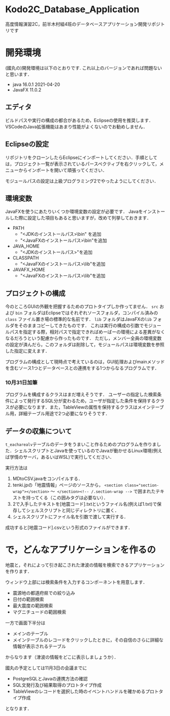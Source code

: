 # Kodo2C_Database_Application
高度情報演習2C，前半木村組4班のデータベースアプリケーション開発リポジトリです

# 開発環境

(國丸の)開発環境は以下のとおりです. これ以上のバージョンであれば問題ないと思います．

- java 16.0.1 2021-04-20
- JavaFX 11.0.2

## エディタ

ビルドパスや実行の構成の都合があるため，Eclipseの使用を推奨します．
VSCodeのJava拡張機能はあまり性能がよくないのでお勧めしません．

## Eclipseの設定


リポジトリをクローンしたらEclipseにインポートしてください．手順としては，プロジェクト一覧が表示されているパースペクティブを右クリックして，メニューからインポートを開いて頑張ってください．

モジュールパスの設定は上級プログラミング2でやったようにしてください．

## 環境変数

JavaFXを使うにあたりいくつか環境変数の設定が必要です．
Javaをインストールした際に設定した項目もあると思いますが，改めて列挙しておきます．

- PATH
  - "<JDKのインストールパス>\bin" を追加
  - "<JavaFXのインストールパス>\bin"を追加
- JAVA_HOME
  - "<JDKのインストールパス>"を追加
- CLASSPATH
  - "<JavaFXのインストールパス>\lib"を追加
- JAVAFX_HOME
  - "<JavaFXのインストールパス>\lib"を追加

## プロジェクトの構成

今のところGUIの外観を把握するためのプロトタイプしか作ってません．
```src``` および ```bin``` フォルダはEclipseではそれぞれソースフォルダ，コンパイル済みの```class``` ファイル置き場の標準的な名前です．
```lib``` フォルダはJavaFXの```lib``` フォルダをそのままコピーしてきたものです．
これは実行の構成の引数でモジュールパスを指定する際，相対パスで指定できればめーばーの環境による差異がなくなるだろうという配慮から作ったものです．
ただし，メンバー全員の環境変数の設定が済んだら，このフォルダは削除して，モジュールパスは環境変数を参照した指定に変えます．

プログラムの構成として現時点で考えているのは，GUI処理およびmainメソッドを含むソース1つとデータベースとの連携をする1つからなるプログラムです．

### 10月31日加筆

プログラムを構成するクラスはまだ増えそうです．
ユーザーの指定した検索条件によって発行するSQL分が変わるため，ユーザが指定した条件を保持するクラスが必要になります．また，TableViewの属性を保持するクラスはメインテーブル用，詳細テーブル用途で2つ必要になりそうです．

## データの収集について

`t_eacharealv`テーブルのデータをうまいこと作るためのプログラムを作りました．シェルスクリプトとJavaを使っているのでJavaが動かせるLinux環境(例えば学情のサーバ，あるいはWSL)で実行してください．

実行方法は

1. MDtoCSV.javaをコンパイルする．
2. tenki.jpの「地震情報」ページのソースから， `<section class="section-wrap"></section>` ～` </section><!-- /.section-wrap -->` で囲まれたテキストを持ってくる（この囲みタグは必要ない）．
3. 2で入手したテキストを[地震コード].txtというファイル名(例えば1.txt)で保存してシェルスクリプトと同じディレクトリに置く．
4. シェルスクリプトにファイル名を引数で渡して実行する．

成功すると[地震コード].csvという形式のファイルができます．


# で，どんなアプリケーションを作るの

地震と，それによって引き起こされた津波の情報を検索できるアプリケーションを作ります．

ウィンドウ上部には検索条件を入力するコンポーネントを用意します．

- 震源地の都道府県での絞り込み
- 日付の範囲検索
- 最大震度の範囲検索
- マグニチュードの範囲検索

一方で画面下半分は

- メインのテーブル
- メインテーブルのレコードをクリックしたときに，その自信のさらに詳細な情報が表示されるテーブル

からなります（津波の情報をどこに表示しましょうか）．

國丸の予定としては11月3日の会議までに

- PostgreSQLとJavaの連携方法の確認
- SQL文発行及び結果取得のプロトタイプ作成
- TableViewのレコードを選択した時のイベントハンドルを確かめるプロトタイプ作成

となります．
